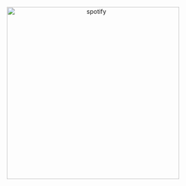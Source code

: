 <p align="center">
  <a href="https://open.spotify.com/user/9a1hoqfsn0s4m0bm8tl6t0d09" target="_blank" rel="noopener noreferrer"><img src="https://novatorem-test-nevadoj.vercel.app/api/spotify?background_color=0d1117&border_color=0d1117" alt="spotify" width="400"/></a>
</p>
